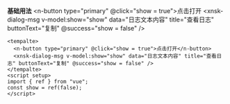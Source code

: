 **基础用法**
<n-message-provider>
<n-button type="primary" @click="show = true">点击打开</n-button>
<xnsk-dialog-msg v-model:show="show" data="日志文本内容" title="查看日志" buttonText="复制" @success="show = false" />
</n-message-provider>

<script setup>
  import { ref } from 'vue'
  const show = ref(false)
</script>

```vue
<tempalte>
  <n-button type="primary" @click="show = true">点击打开</n-button>
  <xnsk-dialog-msg v-model:show="show" data="日志文本内容" title="查看日志" buttonText="复制" @success="show = false" />
</tempalte>
<script setup>
import { ref } from "vue";
const show = ref(false);
</script>
```
